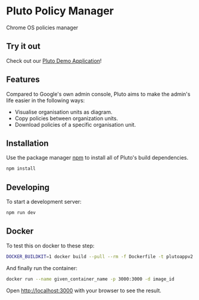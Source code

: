 # Pluto Policy Manager

Chrome OS policies manager

## Try it out

Check out our [Pluto Demo Application](https://pluto.chromebook.cloud/)!

## Features

Compared to Google's own admin console, Pluto aims to make the admin's life easier in the following ways:

- Visualise organisation units as diagram.
- Copy policies between organization units.
- Download policies of a specific organisation unit.

## Installation

Use the package manager [npm](https://docs.npmjs.com/downloading-and-installing-node-js-and-npm) to install all of Pluto's build dependencies.

```bash
npm install
```

## Developing

To start a development server:

```bash
npm run dev
```

## Docker
To test this on docker to these step:
```bash
DOCKER_BUILDKIT=1 docker build --pull --rm -f Dockerfile -t plutoappv2:your_tag . 
```

And finally run the container:
```bash
docker run --name given_container_name -p 3000:3000 -d image_id 
```

Open [http://localhost:3000](http://localhost:3000) with your browser to see the result.

